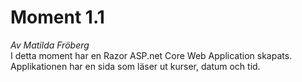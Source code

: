 # Moment 1.1
_Av Matilda Fröberg_
<br>
I detta moment har en Razor ASP.net Core Web Application skapats. Applikationen har en sida som läser ut kurser, datum och tid.
